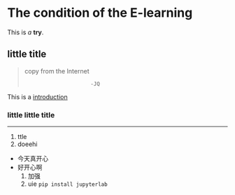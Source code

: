 # The condition of the E-learning
This is *a* **try**.

## little title
> copy from the Internet
>
>                          -JQ
This is a [introduction](more.md)
### little little title
--- 
1. ttle
1. doeehi
* 今天真开心
* 好开心啊
    1. 加强
    2. uie
`pip install jupyterlab`